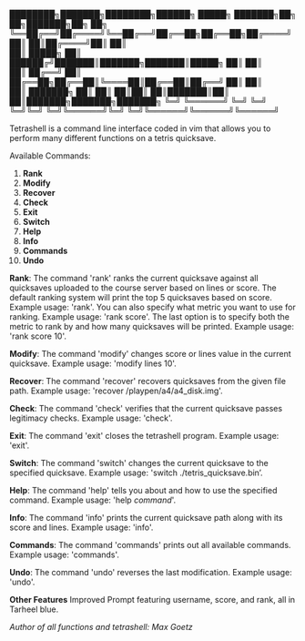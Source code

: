 
████████╗███████╗████████╗██████╗  █████╗ ███████╗██╗  ██╗███████╗██╗     ██╗     
╚══██╔══╝██╔════╝╚══██╔══╝██╔══██╗██╔══██╗██╔════╝██║  ██║██╔════╝██║     ██║     
   ██║   █████╗     ██║   ██████╔╝███████║███████╗███████║█████╗  ██║     ██║     
   ██║   ██╔══╝     ██║   ██╔══██╗██╔══██║╚════██║██╔══██║██╔══╝  ██║     ██║     
   ██║   ███████╗   ██║   ██║  ██║██║  ██║███████║██║  ██║███████╗███████╗███████╗
   ╚═╝   ╚══════╝   ╚═╝   ╚═╝  ╚═╝╚═╝  ╚═╝╚══════╝╚═╝  ╚═╝╚══════╝╚══════╝╚══════╝
                                                                                   

Tetrashell is a command line interface coded in vim that allows you to perform many different functions on a tetris quicksave.

Available Commands:
1. **Rank**
2. **Modify**
3. **Recover**
4. **Check**
5. **Exit**
6. **Switch**
7. **Help**
8. **Info**
9. **Commands**
10. **Undo**


**Rank**:
	The command 'rank' ranks the current quicksave against all quicksaves uploaded to the course server based on lines or score. The default ranking system will print the top 5 quicksaves based on score. Example usage: 'rank'.
	You can also specify what metric you want to use for ranking. Example usage: 'rank score'.
	The last option is to specify both the metric to rank by and how many quicksaves will be printed. Example usage: 'rank score 10'.

**Modify**:
	The command 'modify' changes score or lines value in the current quicksave. Example usage: 'modify lines 10'.

**Recover**:
        The command 'recover' recovers quicksaves from the given file path. Example usage: 'recover /playpen/a4/a4_disk.img'.

**Check**:
	The command 'check' verifies that the current quicksave passes legitimacy checks. Example usage: 'check'.

**Exit**:
	The command 'exit' closes the tetrashell program. Example usage: 'exit'.

**Switch**:
	The command 'switch' changes the current quicksave to the specified quicksave. Example usage: 'switch ./tetris_quicksave.bin’.

**Help**:
	The command 'help' tells you about and how to use the specified command. Example usage: 'help *command*'.

**Info**:
	The command 'info' prints the current quicksave path along with its score and lines. Example usage: 'info'.

**Commands**:
	The command 'commands' prints out all available commands. Example usage: 'commands'.

**Undo**:
	The command 'undo' reverses the last modification. Example usage: 'undo'.

**Other Features**
	Improved Prompt featuring username, score, and rank, all in Tarheel blue.

_Author of all functions and tetrashell: Max Goetz_
